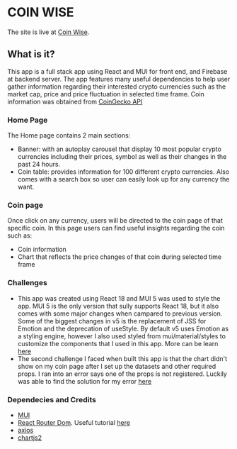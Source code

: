 # COIN WISE

The site is live at [Coin Wise](https://coin-wise.netlify.app/).

## What is it? 

This app is a full stack app using React and MUI for front end, and Firebase at backend server. The app features many useful dependencies to help user gather information regarding their interested crypto currencies such as the market cap, price and price fluctuation in selected time frame. Coin information was obtained from [CoinGecko API](https://www.coingecko.com/)



### Home Page 

The Home page contains 2 main sections: 
- Banner: with an autoplay carousel that display 10 most popular crypto currencies including their prices, symbol as well as their changes in the past 24 hours. 
- Coin table: provides information for 100 different crypto currencies. Also comes with a search box so user can easily look up for any currency the want. 

### Coin page

Once click on any currency, users will be directed to the coin page of that specific coin. In this page users can find useful insights regarding the coin such as:
- Coin information 
- Chart that reflects the price changes of that coin during selected time frame 

### Challenges 

- This app was created using React 18 and MUI 5 was used to style the app. MUI 5 is the only version that sully supports React 18, but it also comes with some major changes when campared to previous version. Some of the biggest changes in v5 is the replacement of JSS for Emotion and the deprecation of useStyle. By default v5 uses Emotion as a styling engine, however I also used styled from mui/material/styles to customize the components that I used in this app. More can be learn [here](https://mui.com/material-ui/guides/interoperability/#change-the-default-styled-engine)
- The second challenge I faced when built this app is that the chart didn't show on my coin page after I set up the datasets and other required props. I ran into an error says one of the props is not registered. Luckily was able to find the solution for my error [here](https://www.youtube.com/watch?v=RF57yDglDfE)

### Dependecies and Credits 

- [MUI](https://mui.com/)
- [React Router Dom](https://reactrouter.com/en/main/start/overview). Useful tutorial [here](https://www.youtube.com/watch?v=Ul3y1LXxzdU&t=2037s)
- [axios](https://www.npmjs.com/package/axios)
- [chartjs2](https://react-chartjs-2.js.org/)